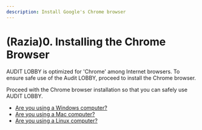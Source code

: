 ```yaml
---
description: Install Google's Chrome browser
---
```


# \(Razia\)0. Installing the Chrome Browser

AUDIT LOBBY is optimized for 'Chrome' among Internet browsers. To ensure safe use of the Audit LOBBY, proceed to install the Chrome browser.

Proceed with the Chrome browser installation so that you can safely use AUDIT LOBBY.

* [Are you using a Windows computer?](0-1..md)
* [Are you using a Mac computer?](0-2..md)
* [Are you using a Linux computer?](0-3..md)

